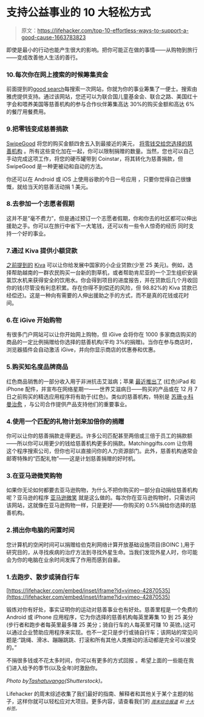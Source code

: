 # 支持公益事业的 10 大轻松方式

> 原文：<https://lifehacker.com/top-10-effortless-ways-to-support-a-good-cause-1663783823>

即使是最小的行动也能产生很大的影响。把你可能正在做的事情——从购物到旅行——变成改善他人生活的善行。



### 10.每次你在网上搜索的时候筹集资金

前面提到的[good search](http://www.goodsearch.com/)每搜索一次网站，你就为你的事业筹集了一便士。搜索由雅虎提供支持。通过该网站，您还可以为联合国儿童基金会、联合之路、美国红十字会和喂养美国等慈善机构的参与合作伙伴筹集高达 30%的购买金额和高达 6%的餐厅用餐费用。

### 9.把零钱变成慈善捐款

[SwipeGood](https://swipegood.com/) 将您的购买金额四舍五入到最接近的美元， [将零钱交给您选择的慈善机构](http://lifehacker.com/swipegood-donates-your-loose-change-to-charity-5720351) 。所有这些变化加在一起，你可以限制捐赠的数量。当然，您也可以自己手动完成这项工作，将您的硬币罐带到 Coinstar，将其转化为慈善捐款，但 SwipeGood 是一种更被动和自动的方法。

你还可以在 Android 或 iOS 上使用谷歌的今日一号应用 ，只要你觉得自己很慷慨，就给当天的慈善活动捐 1 美元。

### 8.去参加一个志愿者假期

这并不是“毫不费力”，但是通过预订一个志愿者假期，你和你去的社区都可以伸出援助之手。你可以在旅行中省下一大笔钱，还可以有一些令人惊奇的经历 同时支持一个好的事业。

### 7.通过 Kiva 提供小额贷款

[之前提到的](http://lifehacker.com/make-a-difference-with-kiva-org-196880) [Kiva](http://www.kiva.org/) 可以让你给发展中国家的小企业贷款(少至 25 美元)。例如，选择帮助越南的一群农民购买一台新的割草机，或者帮助肯尼亚的一个卫生组织安装氯饮水机来获得安全的饮用水。你会得到项目的进度报告，并在贷款后几个月收回你的钱(尽管没有利息积累。存在你得不到偿还的风险，但 98.82%的 Kiva 贷款已经偿还)。这是一种向有需要的人伸出援助之手的方式，而不是真的花钱或花时间。

### 6.在 iGive 开始购物

有很多门户网站可以让你开始网上购物，但 iGive 会将你在 1000 多家商店购买的商品的一定比例捐赠给你选择的慈善机构(平均 3%的捐赠)。当你在参与商店时，浏览器插件会自动激活 iGive，并向你显示商店的优惠券和优惠。

### 5.购买知名度品牌商品

红色商品销售的一部分收入用于非洲抗击艾滋病；苹果 [最近推出了](https://www.apple.com/red/) (红色)iPad 和 iPhone 配件，并宣布在网络星期一——世界艾滋病日——购买的产品或在 12 月 7 日之前购买的精选应用程序将有助于(红色)。类似的慈善机构，特别是 [苏珊·g·科曼治愈](http://www.shopkomen.com/featured.php/?utm_source=komen.org&utm_medium=shopkomen.com%20shop%20button%20header&utm_campaign=komen.org%20shopkomen.com%20shop%20button%20header) ，与公司合作提供产品支持他们的重要事业。

### 4.使用一个匹配的礼物计划来加倍你的捐赠

你可以让你的慈善捐款走得更远。许多公司匹配甚至两倍或三倍于员工的捐款额——所以你可以用更少的钱给慈善机构更多的捐款。Matchinggifts.com 让你用这个程序搜索公司，但你也可以直接问你的人力资源部门。此外，慈善机构通常会邮寄特殊的“匹配礼物”——这是计划慈善捐赠的好时机。

### 3.在亚马逊微笑购物

如果你无论如何都要去亚马逊购物，为什么不把你购买的一部分自动捐给慈善机构呢？亚马逊的程序 [亚马逊微笑](http://smile.amazon.com/?asc_campaign=InlineText&asc_refurl=https://lifehacker.com/top-10-effortless-ways-to-support-a-good-cause-1663783823&asc_source=&tag=kinjalifehackerlink-20) 就是这么做的。每次你在亚马逊购物时，只需访问该网站，这就像在亚马逊购物一样，只是更好——你购买的 0.5%捐给你选择的慈善机构。

### 2.捐出你电脑的闲置时间

您计算机的空闲时间可以捐赠给伯克利网络计算开放基础设施项目(BOINC ),用于研究目的，从寻找疾病的治疗方法到寻找外星生命。当我们发现外星人时，你可能会为你的电脑在业余时间发挥了作用而感到自豪。

### 1.去跑步、散步或骑自行车

 [https://lifehacker.com/embed/inset/iframe?id=vimeo-42870535](https://lifehacker.com/embed/inset/iframe?id=vimeo-42870535) 

锻炼对你有好处，事实证明你的运动对慈善事业也有好处。慈善里程是一个免费的 Android 或 iPhone 应用程序，它为你选择的慈善机构每英里筹集 10 到 25 美分(步行者和跑步者每英里最多赚 25 美分；骑自行车的人每英里可赚 10 英镑。)这可以通过企业赞助应用程序来实现。也不一定只是步行或骑自行车；该网站的常见问题是:“跳绳、滑冰、蹦蹦跳跳、打滚和所有其他人类推动的活动都是完全可以接受的。”

不捐很多钱或不花太多时间，你可以有更多的方式回报 。希望上面的一些能在我们进入给予的季节(以及全年)时激励你。

*Photo by*[*Tashatuvango*](http://www.shutterstock.com/pic-141118855/stock-photo-blue-charity-button-on-computer-keyboard-social-concept.html?src=Zzvr7BtZW3lmwwa33Nlm6A-1-29)*(Shutterstock)。*

Lifehacker 的周末综述收集了我们最好的指南、解释者和其他关于某个主题的帖子，这样你就可以轻松应对大项目。更多内容，请查看我们的 [*<small>周末综合报道</small>*](http://lifehacker.com/tag/weekend-roundup) <small>*和*</small> [*<small>十大</small>*](http://lifehacker.com/tag/lifehacker-top-10) <small>*标签。*</small>